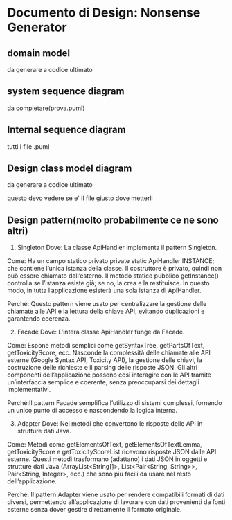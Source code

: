 # Documento di Design: Nonsense Generator

## domain model ##
da generare a codice ultimato

## system sequence diagram ##
da completare(prova.puml)

## Internal sequence diagram ##
tutti i file .puml

## Design class model diagram ##
da generare a codice ultimato

questo devo vedere se e' il file giusto dove metterli
## Design pattern(molto probabilmente ce ne sono altri)
1. Singleton
Dove: La classe ApiHandler implementa il pattern Singleton.

Come: Ha un campo statico privato private static ApiHandler INSTANCE; che contiene l’unica istanza della classe.
Il costruttore è privato, quindi non può essere chiamato dall’esterno.
Il metodo statico pubblico getInstance() controlla se l’istanza esiste già; se no, la crea e la restituisce. In questo modo, in tutta l’applicazione esisterà una sola istanza di ApiHandler.

Perché: Questo pattern viene usato per centralizzare la gestione delle chiamate alle API e la lettura della chiave API, evitando duplicazioni e garantendo coerenza.

2. Facade
Dove: L’intera classe ApiHandler funge da Facade.

Come: Espone metodi semplici come getSyntaxTree, getPartsOfText, getToxicityScore, ecc.
Nasconde la complessità delle chiamate alle API esterne (Google Syntax API, Toxicity API), la gestione delle chiavi, la costruzione delle richieste e il parsing delle risposte JSON.
Gli altri componenti dell’applicazione possono così interagire con le API tramite un’interfaccia semplice e coerente, senza preoccuparsi dei dettagli implementativi.

Perché:Il pattern Facade semplifica l’utilizzo di sistemi complessi, fornendo un unico punto di accesso e nascondendo la logica interna.

3. Adapter
Dove: Nei metodi che convertono le risposte delle API in strutture dati Java.

Come: Metodi come getElementsOfText, getElementsOfTextLemma, getToxicityScore e getToxicityScoreList ricevono risposte JSON dalle API esterne.
Questi metodi trasformano (adattano) i dati JSON in oggetti e strutture dati Java (ArrayList<String[]>, List<Pair<String, String>>, Pair<String, Integer>, ecc.) che sono più facili da usare nel resto dell’applicazione.

Perché: Il pattern Adapter viene usato per rendere compatibili formati di dati diversi, permettendo all’applicazione di lavorare con dati provenienti da fonti esterne senza dover gestire direttamente il formato originale.